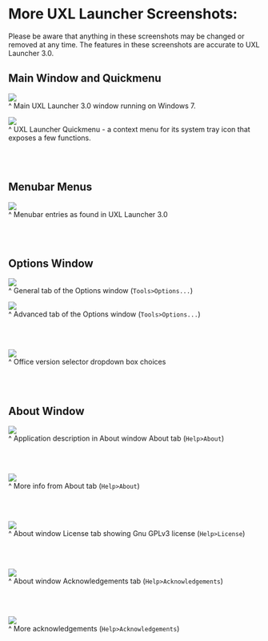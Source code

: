 # More UXL Launcher Screenshots:

Please be aware that anything in these screenshots may be changed or removed at any time. The features in these screenshots are accurate to UXL Launcher 3.0.

## Main Window and Quickmenu

![](https://github.com/DrewNaylor/UXL-Launcher/blob/master/docs/images/uxl-launcher-3.0_screenshot.PNG?raw=true)
<br>
^ Main UXL Launcher 3.0 window running on Windows 7.
<br>

![](https://github.com/DrewNaylor/UXL-Launcher/blob/master/docs/images/uxl-launcher-quickmenu_from-3.0_screenshot.PNG?raw=true)
<br>
^ UXL Launcher Quickmenu - a context menu for its system tray icon that exposes a few functions.

<br>
<br>

## Menubar Menus

![](https://github.com/DrewNaylor/UXL-Launcher/blob/master/docs/images/uxl-launcher-menus_from-3.0_screenshot.png?raw=true)
<br>
^ Menubar entries as found in UXL Launcher 3.0

<br>
<br>

## Options Window

![](https://github.com/DrewNaylor/UXL-Launcher/blob/master/docs/images/options-window-general-tab_from-3.0_screenshot.PNG?raw=true)
<br>
^ General tab of the Options window (`Tools>Options...`)

![](https://github.com/DrewNaylor/UXL-Launcher/blob/master/docs/images/options-window-advanced-tab_from-3.0_screenshot.PNG?raw=true)
<br>
^ Advanced tab of the Options window (`Tools>Options...`)

<br>
<br>

![](https://github.com/DrewNaylor/UXL-Launcher/blob/master/docs/images/office-versions-dropdown_from-3.0_screenshot.png?raw=true)
<br>
^ Office version selector dropdown box choices

<br>
<br>

## About Window

![](https://github.com/DrewNaylor/UXL-Launcher/blob/master/docs/images/about-window-first-half_from-3.0_screenshot.png?raw=true)
<br>
^ Application description in About window About tab (`Help>About`)

<br>
<br>

![](https://github.com/DrewNaylor/UXL-Launcher/blob/master/docs/images/about-window-second-half_from-3.0_screenshot.png?raw=true)
<br>
^ More info from About tab (`Help>About`)

<br>
<br>

![](https://github.com/DrewNaylor/UXL-Launcher/blob/master/docs/images/about-window-license-tab_from-3.0_screenshot.PNG?raw=true)
<br>
^ About window License tab showing Gnu GPLv3 license (`Help>License`)

<br>
<br>

![](https://github.com/DrewNaylor/UXL-Launcher/blob/master/docs/images/about-window-acknowledgements-tab-first-half_from-3.0_screenshot.PNG?raw=true)
<br>
^ About window Acknowledgements tab (`Help>Acknowledgements`)

<br>
<br>

![](https://github.com/DrewNaylor/UXL-Launcher/blob/master/docs/images/about-window-acknowledgements-tab-second-half_from-3.0_screenshot.PNG?raw=true)
<br>
^ More acknowledgements (`Help>Acknowledgements`)

<br>
<br>
